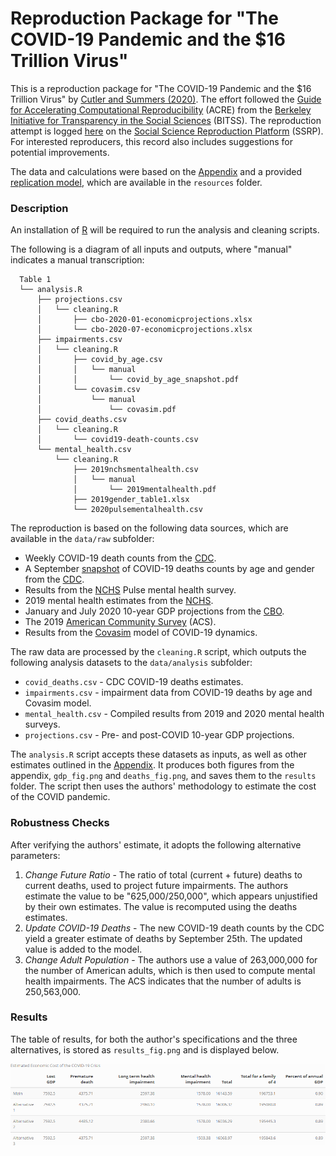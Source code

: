 # Reproduction Package for "The COVID-19 Pandemic and the $16 Trillion Virus"

This is a reproduction package for "The COVID-19 Pandemic and the $16 Trillion Virus" by [Cutler and Summers (2020)](https://jamanetwork.com/journals/jama/fullarticle/2771764). The effort followed the [Guide for Accelerating Computational Reproducibility](https://bitss.github.io/ACRE/) (ACRE) from the [Berkeley Initiative for Transparency in the Social Sciences](https://www.bitss.org/) (BITSS). The reproduction attempt is logged [here](https://www.socialsciencereproduction.org/reproductions/af00dae3-c8b7-47e8-957c-415c6e213f74/index) on the [Social Science Reproduction Platform](https://www.socialsciencereproduction.org/) (SSRP). For interested reproducers, this record also includes suggestions for potential improvements.

The data and calculations were based on the [Appendix](https://scholar.harvard.edu/files/cutler/files/cs_appendix.pdf) and a provided [replication model](https://github.com/petezh/ACRE-Cutler-Summers/blob/main/resources/model%20replication.xlsx), which are available in the `resources` folder.

### Description

An installation of [R](https://cran.r-project.org/mirrors.html) will be required to run the analysis and cleaning scripts.

The following is a diagram of all inputs and outputs, where "manual" indicates a manual transcription:

```
  Table 1
  └── analysis.R
      ├── projections.csv
      │   └── cleaning.R
      │       ├── cbo-2020-01-economicprojections.xlsx
      │       └── cbo-2020-07-economicprojections.xlsx
      ├── impairments.csv
      │   └── cleaning.R
      │       ├── covid_by_age.csv
      │       │   └── manual
      │       │       └── covid_by_age_snapshot.pdf
      │       └── covasim.csv
      │           └── manual
      │               └── covasim.pdf
      ├── covid_deaths.csv
      │   └── cleaning.R
      │       └── covid19-death-counts.csv
      └── mental_health.csv
          └── cleaning.R
              ├── 2019nchsmentalhealth.csv
              │   └── manual
              │       └── 2019mentalhealth.pdf
              ├── 2019gender_table1.xlsx
              └── 2020pulsementalhealth.csv
```

The reproduction is based on the following data sources, which are available in the `data/raw` subfolder:

- Weekly COVID-19 death counts from the [CDC](https://data.cdc.gov/NCHS/Provisional-COVID-19-Death-Counts-by-Week-Ending-D/r8kw-7aab).
- A September [snapshot](https://www.ozarkfinancialnwa.com/files/53596/FirstTrust.Covid-19Tracker.2020.09.10.pdf) of COVID-19 deaths counts by age and gender from the [CDC](https://www.cdc.gov/nchs/nvss/vsrr/covid_weekly/index.htm).
- Results from the [NCHS](https://www.cdc.gov/nchs/covid19/pulse/mental-health.htm) Pulse mental health survey.
- 2019 mental health estimates from the [NCHS](https://www.cdc.gov/nchs/data/nhis/earlyrelease/ERmentalhealth-508.pdf).
- January and July 2020 10-year GDP projections from the [CBO](https://www.cbo.gov/data/budget-economic-data#4).
- The 2019 [American Community Survey](https://www2.census.gov/programs-surveys/demo/tables/age-and-sex/2019/age-sex-composition/) (ACS).
- Results from the [Covasim](https://www.medrxiv.org/content/10.1101/2020.05.10.20097469v2) model of COVID-19 dynamics.

The raw data are processed by the `cleaning.R` script, which outputs the following analysis datasets to the `data/analysis` subfolder:

- `covid_deaths.csv` - CDC COVID-19 deaths estimates.
- `impairments.csv` - impairment data from COVID-19 deaths by age and Covasim model.
- `mental_health.csv` - Compiled results from 2019 and 2020 mental health surveys.
- `projections.csv` - Pre- and post-COVID 10-year GDP projections.

The `analysis.R` script accepts these datasets as inputs, as well as other estimates outlined in the  [Appendix](https://scholar.harvard.edu/files/cutler/files/cs_appendix.pdf). It produces both figures from the appendix, `gdp_fig.png` and `deaths_fig.png`, and saves them to the `results` folder. The script then uses the authors' methodology to estimate the cost of the COVID pandemic.

### Robustness Checks

After verifying the authors' estimate, it adopts the following alternative parameters:

1. *Change Future Ratio* - The ratio of total (current + future) deaths to current deaths, used to project future impairments. The authors estimate the value to be "625,000/250,000", which appears unjustified by their own estimates. The value is recomputed using the deaths estimates.
2. *Update COVID-19 Deaths* - The new COVID-19 death counts by the CDC yield a greater estimate of deaths by September 25th. The updated value is added to the model.
3. *Change Adult Population* - The authors use a value of 263,000,000 for the number of American adults, which is then used to compute mental health impairments. The ACS indicates that the number of adults is 250,563,000.

### Results

The table of results, for both the author's specifications and the three alternatives, is stored as `results_fig.png` and is displayed below.

![](results/results_fig.png)
